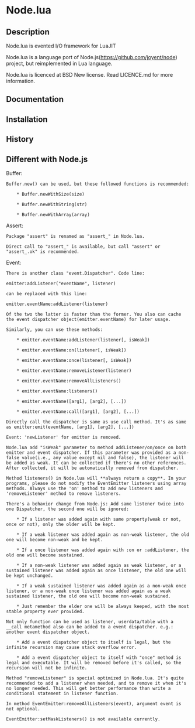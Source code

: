 Node.lua
========

Description
-----------

Node.lua is evented I/O framework for LuaJIT

Node.lua is a language port of Node.js(https://github.com/joyent/node) project, but reimplemented in Lua language.

Node.lua is licenced at BSD New license. Read LICENCE.md for more information.

Documentation
-------------


Installation
------------


History
-------


Different with Node.js
-------

Buffer:

	Buffer.new() can be used, but these followed functions is recommended:

		* Buffer.newWithSize(size)

		* Buffer.newWithString(str)

		* Buffer.newWithArray(array)

Assert:

	Package "assert" is renamed as "assert_" in Node.lua.

	Direct call to "assert_" is available, but call "assert" or "assert_.ok" is recommended.

Event:

	There is another class "event.Dispatcher". Code line:

	emitter:addListener("eventName", listener)

	can be replaced with this line:

	emitter.eventName:addListener(listener)

	Of the two the latter is faster than the former. You also can cache the event dispatcher object(emitter.eventName) for later usage.

	Similarly, you can use these methods:

		* emitter.eventName:addListener(listener[, isWeak])

		* emitter.eventName:on(listener[, isWeak])

		* emitter.eventName:once(listener[, isWeak])

		* emitter.eventName:removeListener(listener)

		* emitter.eventName:removeAllListeners()

		* emitter.eventName:listeners()

		* emitter.eventName([arg1], [arg2], [...])

		* emitter.eventName:call([arg1], [arg2], [...])

	Directly call the dispatcher is same as use call method. It's as same as emitter:emit(eventName, [arg1], [arg2], [...])

	Event: 'newListener' for emitter is removed.

	Node.lua add "isWeak" parameter to method addListener/on/once on both emitter and event dispatcher. If this parameter was provided as a non-false value(i.e., any value except nil and false), the listener will be added as weak. It can be collected if there's no other references. After collected, it will be automatically removed from dispatcher.

	Method listeners() in Node.lua will **always return a copy**. In your programs, please do not modify the EventEmitter listeners using array methods. Always use the 'on' method to add new listeners and 'removeListener' method to remove listeners.

	There's a behavior change from Node.js: Add same listener twice into one Dispatcher, the second one will be ignored:

		* If a listener was added again with same property(weak or not, once or not), only the older will be kept.

		* If a weak listener was added again as non-weak listener, the old one will become non-weak and be kept.

		* If a once listener was added again with :on or :addListener, the old one will become sustained.

		* If a non-weak listener was added again as weak listener, or a sustained listener was added again as once listener, the old one will be kept unchanged.

		* If a weak sustained listener was added again as a non-weak once listener, or a non-weak once listener was added again as a weak sustained listener, the old one will become non-weak sustained.

		* Just remember the elder one will be always keeped, with the most stable property ever provided.

	Not only function can be used as listener, userdata/table with a __call metamethod also can be added to a event dispatcher. e.g.: another event dispatcher object.

		* Add a event dispatcher object to itself is legal, but the infinite recursion may cause stack overflow error.

		* Add a event dispatcher object to itself with "once" method is legal and executable. It will be removed before it's called, so the recursion will not be infinite.

	Method "removeListener" is special optimized in Node.lua. It's quite recommended to add a listener when needed, and to remove it when it's no longer needed. This will get better performance than write a conditional statement in listener function.

	In method EventEmitter:removeAllListeners(event), argument event is not optional.

	EventEmitter:setMaskListeners() is not available currently.